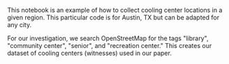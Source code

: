 This notebook is an example of how to collect cooling center locations in a given region. 
This particular code is for Austin, TX but can be adapted for any city. 

For our investigation, we search OpenStreetMap for the tags "library", "community center", "senior", and "recreation center." This creates our dataset of cooling centers (witnesses) used in our paper.
